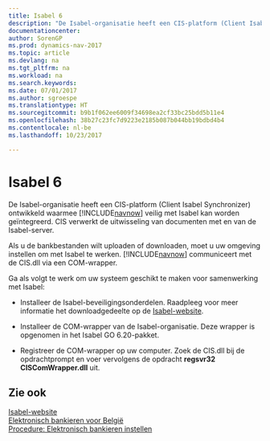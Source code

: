 ```yaml
---
title: Isabel 6
description: "De Isabel-organisatie heeft een CIS-platform (Client Isabel Synchronizer) ontwikkeld waarmee [!INCLUDE[navnow](../../includes/navnow_md.md)] veilig met Isabel kan worden geïntegreerd. CIS verwerkt de uitwisseling van documenten met en van de Isabel-server."
documentationcenter: 
author: SorenGP
ms.prod: dynamics-nav-2017
ms.topic: article
ms.devlang: na
ms.tgt_pltfrm: na
ms.workload: na
ms.search.keywords: 
ms.date: 07/01/2017
ms.author: sgroespe
ms.translationtype: HT
ms.sourcegitcommit: b9b1f062ee6009f34698ea2cf33bc25bdd5b11e4
ms.openlocfilehash: 38b27c23fc7d9223e2185b087b044bb19bdbd4b4
ms.contentlocale: nl-be
ms.lasthandoff: 10/23/2017

---
```

# <a name="isabel-6"></a>Isabel 6
De Isabel-organisatie heeft een CIS-platform (Client Isabel Synchronizer) ontwikkeld waarmee [!INCLUDE[navnow](../../includes/navnow_md.md)] veilig met Isabel kan worden geïntegreerd. CIS verwerkt de uitwisseling van documenten met en van de Isabel-server.  

Als u de bankbestanden wilt uploaden of downloaden, moet u uw omgeving instellen om met Isabel te werken. [!INCLUDE[navnow](../../includes/navnow_md.md)] communiceert met de CIS.dll via een COM-wrapper.  

Ga als volgt te werk om uw systeem geschikt te maken voor samenwerking met Isabel:  

- Installeer de Isabel-beveiligingsonderdelen. Raadpleeg voor meer informatie het downloadgedeelte op de [Isabel-website](http://go.microsoft.com/fwlink/?LinkId=210323).  

- Installeer de COM-wrapper van de Isabel-organisatie. Deze wrapper is opgenomen in het Isabel GO 6.20-pakket.  

- Registreer de COM-wrapper op uw computer. Zoek de CIS.dll bij de opdrachtprompt en voer vervolgens de opdracht **regsvr32 CISComWrapper.dll** uit.  

## <a name="see-also"></a>Zie ook  
 [Isabel-website](http://go.microsoft.com/fwlink/?LinkId=210323)   
 [Elektronisch bankieren voor België](belgian-electronic-banking.md)   
 [Procedure: Elektronisch bankieren instellen](how-to-set-up-electronic-banking.md)

